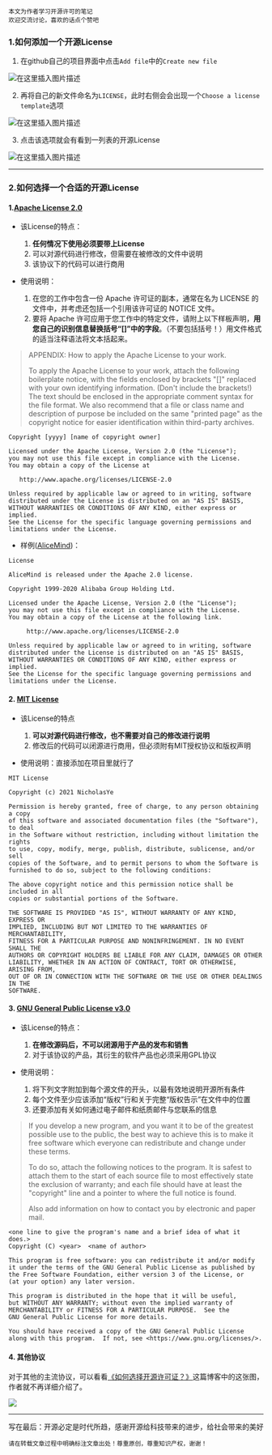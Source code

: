 
```
本文为作者学习开源许可的笔记
欢迎交流讨论，喜欢的话点个赞吧
```

### 1.如何添加一个开源License

1. 在github自己的项目界面中点击`Add file`中的`Create new file`

![在这里插入图片描述](https://img-blog.csdnimg.cn/9cdba04e81ff44798d6ddf0fb9ea7f86.png?x-oss-process=image/watermark,type_ZmFuZ3poZW5naGVpdGk,shadow_10,text_aHR0cHM6Ly9ibG9nLmNzZG4ubmV0L05pY2hvbGFzWVRa,size_16,color_FFFFFF,t_70)

2. 再将自己的新文件命名为`LICENSE`，此时右侧会会出现一个`Choose a license template`选项

![在这里插入图片描述](https://img-blog.csdnimg.cn/10e442baa0a240fe9177b849f940675e.png?x-oss-process=image/watermark,type_ZmFuZ3poZW5naGVpdGk,shadow_10,text_aHR0cHM6Ly9ibG9nLmNzZG4ubmV0L05pY2hvbGFzWVRa,size_16,color_FFFFFF,t_70)

3. 点击该选项就会有看到一列表的开源License

![在这里插入图片描述](https://img-blog.csdnimg.cn/a3ec273bffa74dd68e159f914929ad25.png?x-oss-process=image/watermark,type_ZmFuZ3poZW5naGVpdGk,shadow_10,text_aHR0cHM6Ly9ibG9nLmNzZG4ubmV0L05pY2hvbGFzWVRa,size_16,color_FFFFFF,t_70)

---

### 2.如何选择一个合适的开源License


#### 1.[Apache License 2.0](https://www.apache.org/licenses/LICENSE-2.0)

- 该License的特点：
  1. **任何情况下使用必须要带上License**
  2. 可以对源代码进行修改，但需要在被修改的文件中说明
  3. 该协议下的代码可以进行商用

- 使用说明：
  1. 在您的工作中包含一份 Apache 许可证的副本，通常在名为 LICENSE 的文件中，并考虑还包括一个引用该许可证的 NOTICE 文件。
  2. 要将 Apache 许可应用于您工作中的特定文件，请附上以下样板声明，**用您自己的识别信息替换括号“[]”中的字段**。（不要包括括号！）用文件格式的适当注释语法将文本括起来。


> APPENDIX: How to apply the Apache License to your work.
> 
> To apply the Apache License to your work, attach the following
  boilerplate notice, with the fields enclosed by brackets "[]"
  replaced with your own identifying information. (Don't include
  the brackets!)  The text should be enclosed in the appropriate
  comment syntax for the file format. We also recommend that a
  file or class name and description of purpose be included on the
  same "printed page" as the copyright notice for easier
  identification within third-party archives.

```
Copyright [yyyy] [name of copyright owner]

Licensed under the Apache License, Version 2.0 (the "License");
you may not use this file except in compliance with the License. 
You may obtain a copy of the License at

   http://www.apache.org/licenses/LICENSE-2.0

Unless required by applicable law or agreed to in writing, software
distributed under the License is distributed on an "AS IS" BASIS,
WITHOUT WARRANTIES OR CONDITIONS OF ANY KIND, either express or implied.
See the License for the specific language governing permissions and
limitations under the License.
```
- 样例([AliceMind](https://github.com/alibaba/AliceMind))：
```
License

AliceMind is released under the Apache 2.0 license.

Copyright 1999-2020 Alibaba Group Holding Ltd.

Licensed under the Apache License, Version 2.0 (the "License");
you may not use this file except in compliance with the License.
You may obtain a copy of the License at the following link.

     http://www.apache.org/licenses/LICENSE-2.0

Unless required by applicable law or agreed to in writing, software
distributed under the License is distributed on an "AS IS" BASIS,
WITHOUT WARRANTIES OR CONDITIONS OF ANY KIND, either express or implied.
See the License for the specific language governing permissions and
limitations under the License.
```

#### 2. [MIT License](https://mit-license.org/)

- 该License的特点
  1. **可以对源代码进行修改，也不需要对自己的修改进行说明**
  2. 修改后的代码可以闭源进行商用，但必须附有MIT授权协议和版权声明

- 使用说明：直接添加在项目里就行了

```
MIT License

Copyright (c) 2021 NicholasYe

Permission is hereby granted, free of charge, to any person obtaining a copy
of this software and associated documentation files (the "Software"), to deal
in the Software without restriction, including without limitation the rights
to use, copy, modify, merge, publish, distribute, sublicense, and/or sell
copies of the Software, and to permit persons to whom the Software is
furnished to do so, subject to the following conditions:

The above copyright notice and this permission notice shall be included in all
copies or substantial portions of the Software.

THE SOFTWARE IS PROVIDED "AS IS", WITHOUT WARRANTY OF ANY KIND, EXPRESS OR
IMPLIED, INCLUDING BUT NOT LIMITED TO THE WARRANTIES OF MERCHANTABILITY,
FITNESS FOR A PARTICULAR PURPOSE AND NONINFRINGEMENT. IN NO EVENT SHALL THE
AUTHORS OR COPYRIGHT HOLDERS BE LIABLE FOR ANY CLAIM, DAMAGES OR OTHER
LIABILITY, WHETHER IN AN ACTION OF CONTRACT, TORT OR OTHERWISE, ARISING FROM,
OUT OF OR IN CONNECTION WITH THE SOFTWARE OR THE USE OR OTHER DEALINGS IN THE
SOFTWARE.
```

#### 3. [GNU General Public License v3.0](http://www.gnu.org/licenses/gpl-3.0.en.html)

- 该License的特点：
  1. **在修改源码后，不可以闭源用于产品的发布和销售**
  2. 对于该协议的产品，其衍生的软件产品也必须采用GPL协议

- 使用说明：
  1. 将下列文字附加到每个源文件的开头，以最有效地说明开源所有条件
  2. 每个文件至少应该添加“版权”行和关于完整“版权告示”在文件中的位置
  3. 还要添加有关如何通过电子邮件和纸质邮件与您联系的信息

> If you develop a new program, and you want it to be of the
greatest possible use to the public, the best way to achieve 
this is to make it free software which everyone can redistribute
and change under these terms.
> 
> To do so, attach the following notices to the program. It is 
safest to attach them to the start of each source file to most
effectively state the exclusion of warranty; and each file 
should have at least the "copyright" line and a pointer to 
where the full notice is found.
>
> Also add information on how to contact you by electronic and paper mail.

```
<one line to give the program's name and a brief idea of what it does.>
Copyright (C) <year>  <name of author>

This program is free software: you can redistribute it and/or modify
it under the terms of the GNU General Public License as published by
the Free Software Foundation, either version 3 of the License, or
(at your option) any later version.

This program is distributed in the hope that it will be useful,
but WITHOUT ANY WARRANTY; without even the implied warranty of
MERCHANTABILITY or FITNESS FOR A PARTICULAR PURPOSE.  See the
GNU General Public License for more details.

You should have received a copy of the GNU General Public License
along with this program.  If not, see <https://www.gnu.org/licenses/>.
```

#### 4. 其他协议

对于其他的主流协议，可以看看[《如何选择开源许可证？》](http://www.ruanyifeng.com/blog/2011/05/how_to_choose_free_software_licenses.html)这篇博客中的这张图，作者就不再详细介绍了。

![](https://img-blog.csdnimg.cn/img_convert/3ce23af4e6b9533514e55e2bfe43ca90.png)


---
写在最后：开源必定是时代所趋，感谢开源给科技带来的进步，给社会带来的美好

`请在转载文章过程中明确标注文章出处！尊重原创，尊重知识产权，谢谢！`

